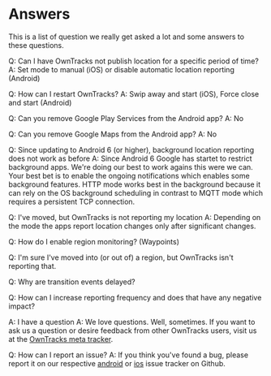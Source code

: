 # Answers

This is a list of question we really get asked a lot and some answers to these questions.

Q: Can I have OwnTracks not publish location for a specific period of time?
A: Set mode to manual (iOS) or disable automatic location reporting (Android)

Q: How can I restart OwnTracks?
A: Swip away and start (iOS), Force close and start (Android)

Q: Can you remove Google Play Services from the Android app? 
A: No

Q: Can you remove Google Maps from the Android app? 
A: No

Q: Since updating to Android 6 (or higher), background location reporting does not work as before
A: Since Android 6 Google has startet to restrict background apps. We're doing our best to work agains this were we can. 
Your best bet is to enable the ongoing notifications which enables some background features. HTTP mode works best in the background because it can rely on the OS background scheduling in contrast to MQTT mode which requires a persistent TCP connection. 

Q: I've moved, but OwnTracks is not reporting my location
A: Depending on the mode the apps report location changes only after significant changes. 

Q: How do I enable region monitoring? (Waypoints)

Q: I'm sure I've moved into (or out of) a region, but OwnTracks isn't reporting that.

Q: Why are transition events delayed?

Q: How can I increase reporting frequency and does that have any negative impact?

A: I have a question
A: We love questions. Well, sometimes. If you want to ask us a question or desire feedback from other OwnTracks users, visit us at the [OwnTracks meta tracker](https://github.com/owntracks/talk).

Q: How can I report an issue?
A: If you think you've found a bug, please report it on our respective [android](https://github.com/owntracks/android) or [ios](https://github.com/owntracks/ios) issue tracker on Github. 

